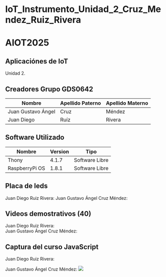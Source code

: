# IoT_Instrumento_Unidad_2_Cruz_Mendez_Ruiz_Rivera
# AIOT2025
## Aplicaciónes de IoT
Unidad 2. 

## Creadores Grupo GDS0642

|Nombre | Apellido Paterno | Apellido Materno |
|-|-|-|
|Juan Gustavo Ángel| Cruz| Méndez|
|Juan Diego| Ruíz| Rivera|

## Software Utilizado
|Nombre|Version|Tipo|
|--|--|--|
|Thony|4.1.7|Software Libre|
|RaspberryPi OS|1.8.1|Software Libre|

## Placa de leds
Juan Diego Ruiz Rivera: 
Juan Gustavo Ángel Cruz Méndez: 

## Videos demostrativos (40)
Juan Diego Ruiz Rivera:   
Juan Gustavo Ángel Cruz Méndez: 

## Captura del curso JavaScript
Juan Diego Ruiz Rivera:

Juan Gustavo Ángel Cruz Méndez: 
<img src="https://github.com/user-attachments/assets/9de55289-3e07-44e1-937a-759a64163a31"/>
